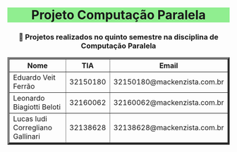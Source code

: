 <!DOCTYPE html>
<html>
<body>
<h1 style="background-color: lightgreen;" align="center">Projeto Computação Paralela</h1>
<h3 align="center">🚀 Projetos realizados no quinto semestre na disciplina de Computação Paralela</h3>


<table border="4", style="width:100%">
    <tr>
        <th>Nome</th>
        <th>TIA</th>
        <th>Email</th>
    </tr>
    <tr>
        <td>Eduardo Veit Ferrão</td>
        <td>32150180</td>
        <td>32150180@mackenzista.com.br</td>
    </tr>
    <tr>
        <td>Leonardo Biagiotti Beloti</td>
        <td>32160062</td>
        <td>32160062@mackenzista.com.br</td>
    </tr>
    <tr>
        <td>Lucas Iudi Corregliano Gallinari</td>
        <td>32138628</td>
        <td>32138628@mackenzista.com.br</td>
    </tr>
</table>

</body>
</html>
